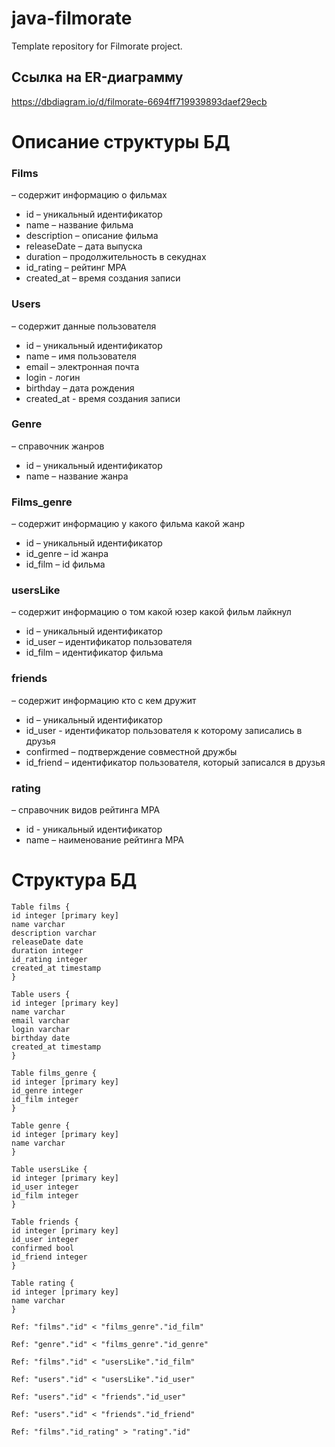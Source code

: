 # java-filmorate
Template repository for Filmorate project.

## Ссылка на ER-диаграмму
https://dbdiagram.io/d/filmorate-6694ff719939893daef29ecb

# Описание структуры БД
### Films
– содержит информацию о фильмах
-	id – уникальный идентификатор
-	name – название фильма
-	description – описание фильма
-	releaseDate – дата выпуска
-	duration – продолжительность в секуднах
-	id_rating – рейтинг МРА
-	created_at – время создания записи

### Users
– содержит данные пользователя
-	id – уникальный идентификатор
-	name – имя пользователя
-	email – электронная почта
-	login - логин
-	birthday – дата рождения
-	created_at - время создания записи
### Genre
– справочник жанров
-	id – уникальный идентификатор
-	name – название жанра
### Films_genre
– содержит информацию у какого фильма какой жанр
-	id – уникальный идентификатор
-	id_genre – id жанра
-	id_film – id фильма
### usersLike
– содержит информацию о том какой юзер какой фильм лайкнул
-	id – уникальный идентификатор
-	id_user – идентификатор пользователя
-	id_film – идентификатор фильма
### friends
– содержит информацию кто с кем дружит
-	id – уникальный идентификатор
-	id_user - идентификатор пользователя к которому записались в друзья
-	confirmed – подтверждение совместной дружбы
-	id_friend – идентификатор пользователя, который записался в друзья
### rating 
– справочник видов рейтинга МРА
-	id - уникальный идентификатор
-	name – наименование рейтинга МРА

# Структура БД
```
Table films {
id integer [primary key]
name varchar
description varchar
releaseDate date
duration integer
id_rating integer
created_at timestamp
}

Table users {
id integer [primary key]
name varchar
email varchar
login varchar
birthday date
created_at timestamp
}

Table films_genre {
id integer [primary key]
id_genre integer
id_film integer
}

Table genre {
id integer [primary key]
name varchar
}

Table usersLike {
id integer [primary key]
id_user integer
id_film integer
}

Table friends {
id integer [primary key]
id_user integer
confirmed bool
id_friend integer
}

Table rating {
id integer [primary key]
name varchar
}

Ref: "films"."id" < "films_genre"."id_film"

Ref: "genre"."id" < "films_genre"."id_genre"

Ref: "films"."id" < "usersLike"."id_film"

Ref: "users"."id" < "usersLike"."id_user"

Ref: "users"."id" < "friends"."id_user"

Ref: "users"."id" < "friends"."id_friend"

Ref: "films"."id_rating" > "rating"."id"
```